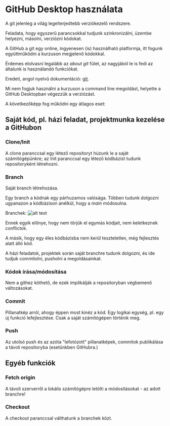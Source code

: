 # GitHub Desktop használata

A git jelenleg a világ legelterjedtebb verziókezelő rendszere.

Feladata, hogy egyszerű parancsokkal tudjunk szinkronizálni, üzembe helyezni, másolni, verziózni kódokat.

A GitHub a git egy online, ingyenesen (is) használható platformja, itt fogunk együttműködni a kurzuson megjelenő kódokkal.

Érdemes elolvasni legalább az _about git_ fület, az nagyjából le is fedi az általunk is használandó funkciókat.

Eredeti, angol nyelvű dokumentáció: [git](https://docs.github.com/en/get-started/using-git/about-git).


Mi nem fogjuk használni a kurzuson a command line megoldást, helyette a GitHub Desktopban végezzük a verziózást.

A következőképp fog működni egy átlagos eset:


## Saját kód, pl. házi feladat, projektmunka kezelése a GitHubon

### Clone/Init
A clone paranccsal egy létező repositoryt húzunk le a saját számítógépünkre; az Init paranccsal egy létező kódbázist tudunk repositoryként létrehozni.


### Branch
Saját branch létrehozása.

Egy branch a kódnak egy párhuzamos valósága. Többen tudunk dolgozni ugyanazon a kódbázison anélkül, hogy a _main_ módosulna.


Branchek:
![alt text](https://www.nobledesktop.com/image/gitresources/git-branches-merge.png)

Ennek egyik előnye, hogy nem törjük el egymás kódjait, nem keletkeznek conflictok.

A másik, hogy egy éles kódbázisba nem kerül teszteletlen, még fejlesztés alatt álló kód.

A házi feladatok, projektek során saját branchre tudunk dolgozni, és ide tudjuk commitolni, pusholni a megoldásainkat.


### Kódok írása/módosítása
Nem a githez köthető, de ezek implikálják a repositoryban végbemenő változásokat.


### Commit
Pillanatkép arról, ahogy éppen most kinéz a kód. Egy logikai egység, pl. egy új funkció lefejlesztése. Csak a saját számítógépen történik meg.


### Push
Az utolsó push és az azóta "lefotózott" pillanatképek, commitok publikálása a távoli repositoryba (esetünkben GitHubra.)


## Egyéb funkciók

### Fetch origin
A távoli szerverről a lokális számítógépre letölti a módosításokat - az adott branchre!

### Checkout
A checkout paranccsal válthatunk a branchek közt. 